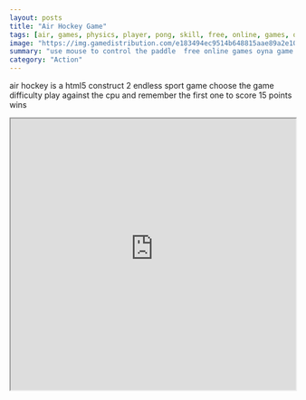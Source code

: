 ```yaml
---
layout: posts
title: "Air Hockey Game"
tags: [air, games, physics, player, pong, skill, free, online, games, oyna, game, free, games, play, play, games]
image: "https://img.gamedistribution.com/e183494ec9514b648815aae89a2e106a.jpg"
summary: "use mouse to control the paddle  free online games oyna game free games play play games"
category: "Action"
---
```


air hockey is a html5 construct 2 endless sport game choose the game difficulty play against the cpu and remember the first one to score 15 points wins

<iframe width="100%" height="480px;" src="https://html5.gamedistribution.com/e183494ec9514b648815aae89a2e106a/"></iframe>
